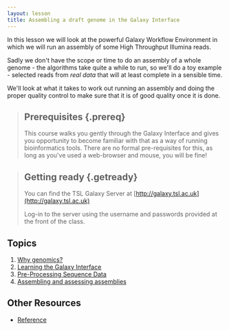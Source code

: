 ```yaml
---
layout: lesson
title: Assembling a draft genome in the Galaxy Interface
---
```


In this lesson we will look at the powerful Galaxy Workflow Environment in which we will run an assembly of some High Throughput Illumina reads.

Sadly we don't have the scope or time to do an assembly of a whole genome - the algorithms take quite a while to run, so we'll do a toy example - selected reads from _real data_ that will at least complete in a sensible time. 

We'll look at what it takes to work out running an assembly and doing the proper quality control to make sure that it is of good quality once it is done.

>## Prerequisites {.prereq}
> This course walks you gently through the Galaxy Interface and gives you opportunity to become familiar with that as a way of running bioinformatics tools. There are no formal pre-requisites for this, as long as you've used a web-browser and mouse, you will be fine!
> 

> ## Getting ready {.getready}
>
> You can find the TSL Galaxy Server at [http://galaxy.tsl.ac.uk](http://galaxy.tsl.ac.uk)
>
> Log-in to the server using the username and passwords provided at the front of the class.
>

## Topics

1.  [Why genomics?](motivation.html)
2.  [Learning the Galaxy Interface](01-galaxy.html)
3.  [Pre-Processing Sequence Data](02-preprocessing.html)
4.  [Assembling and assessing assemblies](03-assembly.html)

## Other Resources

*   [Reference](reference.html)